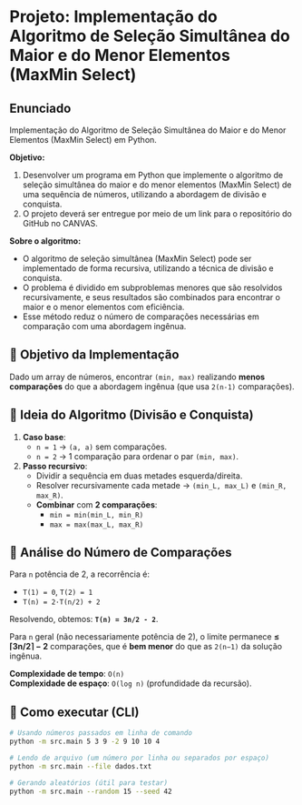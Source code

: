 # Projeto: Implementação do Algoritmo de Seleção Simultânea do Maior e do Menor Elementos (MaxMin Select)

## Enunciado
Implementação do Algoritmo de Seleção Simultânea do Maior e do Menor Elementos (MaxMin Select) em Python.

**Objetivo:**
1. Desenvolver um programa em Python que implemente o algoritmo de seleção simultânea do maior e do menor elementos (MaxMin Select) de uma sequência de números, utilizando a abordagem de divisão e conquista.  
2. O projeto deverá ser entregue por meio de um link para o repositório do GitHub no CANVAS.

**Sobre o algoritmo:**
- O algoritmo de seleção simultânea (MaxMin Select) pode ser implementado de forma recursiva, utilizando a técnica de divisão e conquista.
- O problema é dividido em subproblemas menores que são resolvidos recursivamente, e seus resultados são combinados para encontrar o maior e o menor elementos com eficiência.
- Esse método reduz o número de comparações necessárias em comparação com uma abordagem ingênua.


## 📌 Objetivo da Implementação
Dado um array de números, encontrar `(min, max)` realizando **menos comparações** do que a abordagem ingênua (que usa `2(n-1)` comparações).

## 🧠 Ideia do Algoritmo (Divisão e Conquista)

1. **Caso base**:
   - `n = 1` → `(a, a)` sem comparações.
   - `n = 2` → 1 comparação para ordenar o par `(min, max)`.
2. **Passo recursivo**:
   - Dividir a sequência em duas metades esquerda/direita.
   - Resolver recursivamente cada metade → `(min_L, max_L)` e `(min_R, max_R)`.
   - **Combinar** com **2 comparações**:
     - `min = min(min_L, min_R)`
     - `max = max(max_L, max_R)`

## 🔢 Análise do Número de Comparações

Para `n` potência de 2, a recorrência é:

- `T(1) = 0`, `T(2) = 1`
- `T(n) = 2·T(n/2) + 2`

Resolvendo, obtemos: **`T(n) = 3n/2 - 2`**.

Para `n` geral (não necessariamente potência de 2), o limite permanece **≤ ⌈3n/2⌉ − 2** comparações, que é **bem menor** do que as `2(n−1)` da solução ingênua.

**Complexidade de tempo**: `O(n)`  
**Complexidade de espaço**: `O(log n)` (profundidade da recursão).  

## 🚀 Como executar (CLI)

```bash
# Usando números passados em linha de comando
python -m src.main 5 3 9 -2 9 10 10 4

# Lendo de arquivo (um número por linha ou separados por espaço)
python -m src.main --file dados.txt

# Gerando aleatórios (útil para testar)
python -m src.main --random 15 --seed 42
